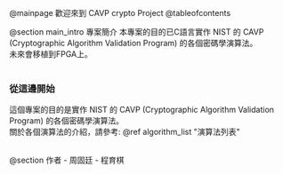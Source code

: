 @mainpage 歡迎來到 CAVP crypto Project
@tableofcontents

@section main_intro 專案簡介
本專案的目的已C語言實作 NIST 的 CAVP (Cryptographic Algorithm Validation Program) 的各個密碼學演算法。 <br>
未來會移植到FPGA上。
<br>
<br>


### 從這邊開始
這個專案的目的是實作 NIST 的 CAVP (Cryptographic Algorithm Validation Program) 的各個密碼學演算法。 <br>
關於各個演算法的介紹，請參考: 
@ref algorithm_list "演算法列表"


<br>
@section 作者
- 周固廷
- 程育棋



